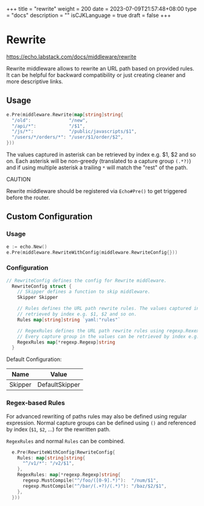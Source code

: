 +++
title = "rewrite"
weight = 200
date = 2023-07-09T21:57:48+08:00
type = "docs"
description = ""
isCJKLanguage = true
draft = false
+++

# Rewrite

https://echo.labstack.com/docs/middleware/rewrite

Rewrite middleware allows to rewrite an URL path based on provided rules. It can be helpful for backward compatibility or just creating cleaner and more descriptive links.

## Usage

```go
e.Pre(middleware.Rewrite(map[string]string{
  "/old":              "/new",
  "/api/*":            "/$1",
  "/js/*":             "/public/javascripts/$1",
  "/users/*/orders/*": "/user/$1/order/$2",
}))
```



The values captured in asterisk can be retrieved by index e.g. $1, $2 and so on. Each asterisk will be non-greedy (translated to a capture group `(.*?)`) and if using multiple asterisk a trailing `*` will match the "rest" of the path.

CAUTION

Rewrite middleware should be registered via `Echo#Pre()` to get triggered before the router.

## Custom Configuration

### Usage

```go
e := echo.New()
e.Pre(middleware.RewriteWithConfig(middleware.RewriteConfig{}))
```



### Configuration

```go
// RewriteConfig defines the config for Rewrite middleware.
  RewriteConfig struct {
    // Skipper defines a function to skip middleware.
    Skipper Skipper

    // Rules defines the URL path rewrite rules. The values captured in asterisk can be
    // retrieved by index e.g. $1, $2 and so on.
    Rules map[string]string `yaml:"rules"`

    // RegexRules defines the URL path rewrite rules using regexp.Rexexp with captures
    // Every capture group in the values can be retrieved by index e.g. $1, $2 and so on.
    RegexRules map[*regexp.Regexp]string
  }
```



Default Configuration:

| Name    | Value          |
| ------- | -------------- |
| Skipper | DefaultSkipper |

### Regex-based Rules

For advanced rewriting of paths rules may also be defined using regular expression. Normal capture groups can be defined using `()` and referenced by index (`$1`, `$2`, ...) for the rewritten path.

`RegexRules` and normal `Rules` can be combined.

```go
  e.Pre(RewriteWithConfig(RewriteConfig{
    Rules: map[string]string{
      "^/v1/*": "/v2/$1",
    },
    RegexRules: map[*regexp.Regexp]string{
      regexp.MustCompile("^/foo/([0-9].*)"):  "/num/$1",
      regexp.MustCompile("^/bar/(.+?)/(.*)"): "/baz/$2/$1",
    },
  }))
```